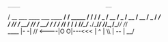     ____                            __
   / __ \___  ____  ___  ____  ____/ /__  _____
  / / / / _ \/ __ \/ _ \/ __ \/ __  / _ \/ ___/     
 / /_/ /  __/ /_/ /  __/ / / / /_/ /  __/ /
/_____/\___/ .___/\___/_/ /_/\__,_/\___/_/
          /_/                                                   
                   ____
                  |-  -|    //
             <----|O  O|---<<<
                  |  ^ |    \\\\
                  | -- | 
                   \__/
